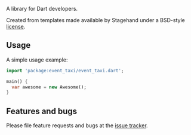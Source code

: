 A library for Dart developers.

Created from templates made available by Stagehand under a BSD-style
[license](https://github.com/dart-lang/stagehand/blob/master/LICENSE).

## Usage

A simple usage example:

```dart
import 'package:event_taxi/event_taxi.dart';

main() {
  var awesome = new Awesome();
}
```



## Features and bugs

Please file feature requests and bugs at the [issue tracker][tracker].

[tracker]: http://example.com/issues/replaceme
